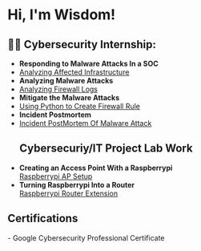 <h1>Hi, I'm Wisdom! </h1>
<h2>👨‍💻 Cybersecurity Internship:</h2>

- <b>Responding to Malware Attacks In a SOC</b>
- [Analyzing Affected Infrastructure](https://github.com/Wisemanwiz/Task-1-Affected-infrastructure/tree/main)
- <b> Analyzing Malware Attacks</b>
- [Analyzing Firewall Logs](https://github.com/Wisemanwiz/Task-2-Analyzing-the-Malware-Attack)<br>
- <b> Mitigate the Malware Attacks</b>
- [Using Python to Create Firewall Rule](https://github.com/Wisemanwiz/Task-3-Mitigate-the-Malware-Attack)<br>
- <b>Incident Postmortem</b>
- [Incident PostMortem Of Malware Attack](https://github.com/Wisemanwiz/Task-4-Incident-Postmortemm)
  <h2>Cybersecuriy/IT Project Lab Work</h2>
- <b> Creating an Access Point With a Raspberrypi</b><br/>
 [Raspberrypi AP Setup](https://github.com/Wisemanwiz/Raspberryp-AP-Setup)
- <b> Turning Raspberrypi Into a Router</b><br/>
  [Raspberrypi Router Extension](https://github.com/Wisemanwiz/Raspberryp-AP-Setup)
<h2>Certifications</h2>
- Google Cybersecurity Professional Certificate
  
